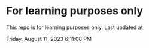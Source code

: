 # For learning purposes only
This repo is for learning purposes only.
Last updated at

Friday, August 11, 2023 6:11:08 PM

